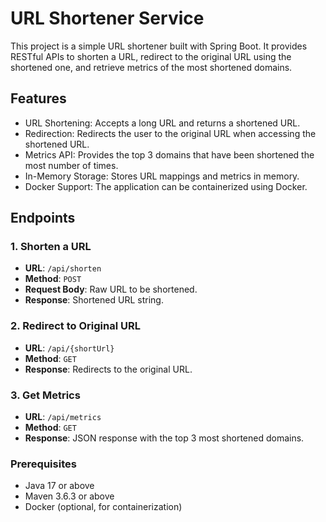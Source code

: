 # URL Shortener Service

This project is a simple URL shortener built with Spring Boot. It provides RESTful APIs to shorten a URL, redirect to the original URL using the shortened one, and retrieve metrics of the most shortened domains.

## Features

- URL Shortening: Accepts a long URL and returns a shortened URL.
- Redirection: Redirects the user to the original URL when accessing the shortened URL.
- Metrics API: Provides the top 3 domains that have been shortened the most number of times.
- In-Memory Storage: Stores URL mappings and metrics in memory.
- Docker Support: The application can be containerized using Docker.

## Endpoints

### 1. Shorten a URL
- **URL**: `/api/shorten`
- **Method**: `POST`
- **Request Body**: Raw URL to be shortened.
- **Response**: Shortened URL string.

### 2. Redirect to Original URL
- **URL**: `/api/{shortUrl}`
- **Method**: `GET`
- **Response**: Redirects to the original URL.

### 3. Get Metrics
- **URL**: `/api/metrics`
- **Method**: `GET`
- **Response**: JSON response with the top 3 most shortened domains.

### Prerequisites
- Java 17 or above
- Maven 3.6.3 or above
- Docker (optional, for containerization)

